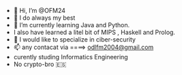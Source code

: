- 👋 Hi, I’m @OFM24
- 👀 I do always my best 
- 🌱 I’m currently learning Java and Python.
- I also have learned a litel bit of MIPS , Haskell and Prolog.
- 💞️ I would like to specialize in ciber-security
- 📫 any contacat via ====> odlfm2004@gmail.com
- curently studing Informatics Engineering
- No crypto-bro
🇪🇸


<!---
OFM24/OFM24 is a ✨ special ✨ repository because its `README.md` (this file) appears on your GitHub profile.
You can click the Preview link to take a look at your changes.
--->
